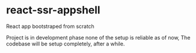 # react-ssr-appshell
React app bootstraped from scratch

Project is in development phase none of the setup is reliable as of now, The codebase will be setup completely, after a while.